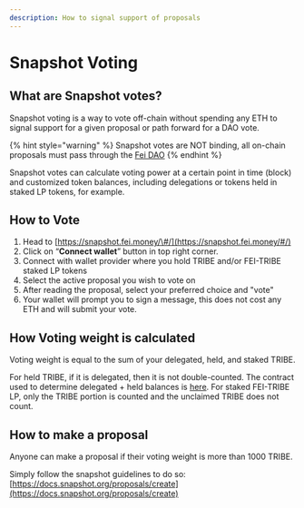 ```yaml
---
description: How to signal support of proposals
---
```


# Snapshot Voting

## What are Snapshot votes?

Snapshot voting is a way to vote off-chain without spending any ETH to signal support for a given proposal or path forward for a DAO vote.

{% hint style="warning" %}
Snapshot votes are NOT binding, all on-chain proposals must pass through the [Fei DAO](governance/fei-dao.md)
{% endhint %}

Snapshot votes can calculate voting power at a certain point in time \(block\) and customized token balances, including delegations or tokens held in staked LP tokens, for example.

## How to Vote

1. Head to [https://snapshot.fei.money/\#/](https://snapshot.fei.money/#/)
2. Click on “**Connect wallet**” button in top right corner.
3. Connect with wallet provider where you hold TRIBE and/or FEI-TRIBE staked LP tokens
4. Select the active proposal you wish to vote on
5. After reading the proposal, select your preferred choice and "vote"
6. Your wallet will prompt you to sign a message, this does not cost any ETH and will submit your vote.

## How Voting weight is calculated

Voting weight is equal to the sum of your delegated, held, and staked TRIBE.

For held TRIBE, if it is delegated, then it is not double-counted. The contract used to determine delegated + held balances is [here](https://etherscan.io/address/0x1165a505e8c4e82b7b98e77374c789dbd7b53f9a#code). For staked FEI-TRIBE LP, only the TRIBE portion is counted and the unclaimed TRIBE does not count.

## How to make a proposal

Anyone can make a proposal if their voting weight is more than 1000 TRIBE.

Simply follow the snapshot guidelines to do so: [https://docs.snapshot.org/proposals/create](https://docs.snapshot.org/proposals/create)



